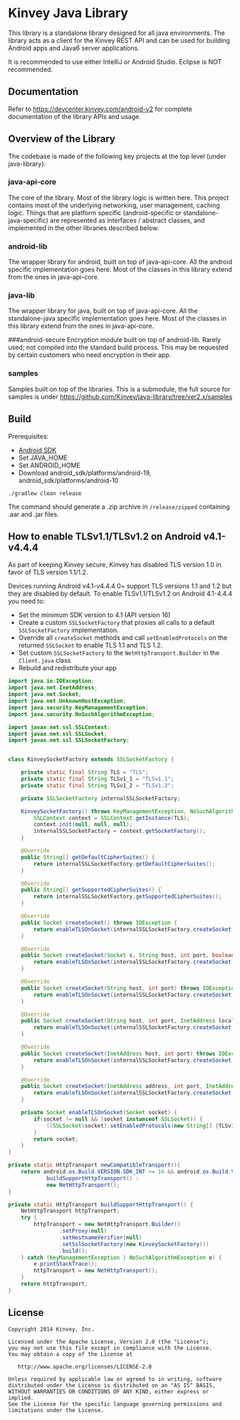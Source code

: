 Kinvey Java Library
======

This library is a standalone library designed for all java environments. The library acts as a client for the Kinvey REST API and can be used for building Android apps and Java6 server applications.

It is recommended to use either IntelliJ or Android Studio. Eclipse is NOT recommended.

## Documentation
Refer to https://devcenter.kinvey.com/android-v2 for complete documentation of the library APIs and usage.

## Overview of the Library

The codebase is made of the following key projects at the top level (under java-library): 

### java-api-core 
The core of the library. Most of the library logic is written here. This project contains most of the underlying networking, user management, caching logic. Things that are platform specific (android-specific or standalone-java-specific) are represented as interfaces / abstract classes, and implemented in the other libraries described below.

### android-lib
The wrapper library for android, built on top of java-api-core. All the android specific implementation goes here. Most of the classes in this library extend from the ones in java-api-core.

### java-lib
The wrapper library for java, built on top of java-api-core. All the standalone-java specific implementation goes here. Most of the classes in this library extend from the ones in java-api-core.

###android-secure
Encryption module built on top of android-lib. Rarely used; not compiled into the standard build process. This may be requested by certain customers who need encryption in their app.

### samples 
Samples built on top of the libraries. This is a submodule, the full source for samples is under https://github.com/Kinvey/java-library/tree/ver2.x/samples

## Build

Prerequisites:

* [Android SDK](http://developer.android.com/sdk/index.html)
* Set JAVA_HOME
* Set ANDROID_HOME
* Download android_sdk/platforms/android-19, android_sdk/platforms/android-10

```
./gradlew clean release
```

The command should generate a .zip archive in `/release/zipped` containing .aar and .jar files.

## How to enable TLSv1.1/TLSv1.2 on Android v4.1-v4.4.4

As part of keeping Kinvey secure, Kinvey has disabled TLS version 1.0 in favor of TLS version 1.1/1.2.

Devices running Android v4.1-v4.4.4 0+ support TLS versions 1.1 and 1.2 but they are disabled by default. To enable TLSv1.1/TLSv1.2 on Android 4.1-4.4.4 you need to:

- Set the minimum SDK version to 4.1 (API version 16)
- Create a custom `SSLSocketFactory` that proxies all calls to a default  `SSLSocketFactory` implementation.
- Override all `createSocket` methods and call `setEnabledProtocols` on the returned `SSLSocket` to enable TLS 1.1 and TLS 1.2.
- Set custom `SSLSocketFactory` to the `NetHttpTransport.Builder` in the `Client.java` class
- Rebuild and redistribute your app



```java
import java.io.IOException;
import java.net.InetAddress;
import java.net.Socket;
import java.net.UnknownHostException;
import java.security.KeyManagementException;
import java.security.NoSuchAlgorithmException;

import javax.net.ssl.SSLContext;
import javax.net.ssl.SSLSocket;
import javax.net.ssl.SSLSocketFactory;


class KinveySocketFactory extends SSLSocketFactory {

    private static final String TLS = "TLS";
    private static final String TLSv1_1 = "TLSv1.1";
    private static final String TLSv1_2 = "TLSv1.2";

    private SSLSocketFactory internalSSLSocketFactory;

    KinveySocketFactory() throws KeyManagementException, NoSuchAlgorithmException {
        SSLContext context = SSLContext.getInstance(TLS);
        context.init(null, null, null);
        internalSSLSocketFactory = context.getSocketFactory();
    }

    @Override
    public String[] getDefaultCipherSuites() {
        return internalSSLSocketFactory.getDefaultCipherSuites();
    }

    @Override
    public String[] getSupportedCipherSuites() {
        return internalSSLSocketFactory.getSupportedCipherSuites();
    }

    @Override
    public Socket createSocket() throws IOException {
        return enableTLSOnSocket(internalSSLSocketFactory.createSocket());
    }

    @Override
    public Socket createSocket(Socket s, String host, int port, boolean autoClose) throws IOException {
        return enableTLSOnSocket(internalSSLSocketFactory.createSocket(s, host, port, autoClose));
    }

    @Override
    public Socket createSocket(String host, int port) throws IOException, UnknownHostException {
        return enableTLSOnSocket(internalSSLSocketFactory.createSocket(host, port));
    }

    @Override
    public Socket createSocket(String host, int port, InetAddress localHost, int localPort) throws IOException, UnknownHostException {
        return enableTLSOnSocket(internalSSLSocketFactory.createSocket(host, port, localHost, localPort));
    }

    @Override
    public Socket createSocket(InetAddress host, int port) throws IOException {
        return enableTLSOnSocket(internalSSLSocketFactory.createSocket(host, port));
    }

    @Override
    public Socket createSocket(InetAddress address, int port, InetAddress localAddress, int localPort) throws IOException {
        return enableTLSOnSocket(internalSSLSocketFactory.createSocket(address, port, localAddress, localPort));
    }

    private Socket enableTLSOnSocket(Socket socket) {
        if(socket != null && (socket instanceof SSLSocket)) {
            ((SSLSocket)socket).setEnabledProtocols(new String[] {TLSv1_1, TLSv1_2});
        }
        return socket;
    }
}

private static HttpTransport newCompatibleTransport(){
    return android.os.Build.VERSION.SDK_INT >= 16 && android.os.Build.VERSION.SDK_INT <= 19 ?
            buildSupportHttpTransport() :
            new NetHttpTransport();
}

private static HttpTransport buildSupportHttpTransport() {
    NetHttpTransport httpTransport;
    try {
        httpTransport = new NetHttpTransport.Builder()
                .setProxy(null)
                .setHostnameVerifier(null)
                .setSslSocketFactory(new KinveySocketFactory())
                .build();
    } catch (KeyManagementException | NoSuchAlgorithmException e) {
        e.printStackTrace();
        httpTransport = new NetHttpTransport();
    }
    return httpTransport;
}
```

## License

    Copyright 2014 Kinvey, Inc.

    Licensed under the Apache License, Version 2.0 (the "License");
    you may not use this file except in compliance with the License.
    You may obtain a copy of the License at

       http://www.apache.org/licenses/LICENSE-2.0

    Unless required by applicable law or agreed to in writing, software
    distributed under the License is distributed on an "AS IS" BASIS,
    WITHOUT WARRANTIES OR CONDITIONS OF ANY KIND, either express or implied.
    See the License for the specific language governing permissions and
    limitations under the License.

